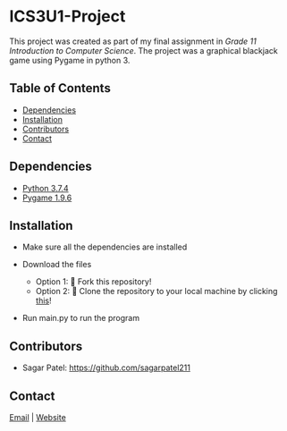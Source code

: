 # ICS3U1-Project
This project was created as part of my final assignment in *Grade 11 Introduction to Computer Science*. The project was a graphical blackjack game using Pygame in python 3.


## Table of Contents
* [Dependencies](#dependencies)
* [Installation](#installation)
* [Contributors](#contributors)
* [Contact](#contact)


## Dependencies
* [Python 3.7.4](https://www.python.org/downloads)
* [Pygame 1.9.6](https://www.pygame.org/download.shtml)


## Installation
* Make sure all the dependencies are installed

* Download the files
  * Option 1: 🍴 Fork this repository!
  * Option 2: 🧪 Clone the repository to your local machine by clicking [this](https://github.com/sagarpatel211/ICS3U1-Project.git)!

* Run main.py to run the program


## Contributors
* Sagar Patel: https://github.com/sagarpatel211


## Contact
[Email](mailto:patelsag@students.dsbn.org) | [Website](https://sagarpatel211.github.io/)
